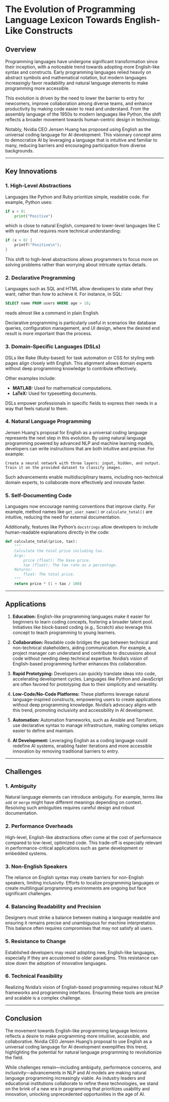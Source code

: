 # The Evolution of Programming Language Lexicon Towards English-Like Constructs

## Overview
Programming languages have undergone significant transformation since their inception, with a noticeable trend towards adopting more English-like syntax and constructs. Early programming languages relied heavily on abstract symbols and mathematical notation, but modern languages increasingly favor readability and natural language elements to make programming more accessible.

This evolution is driven by the need to lower the barrier to entry for newcomers, improve collaboration among diverse teams, and enhance productivity by making code easier to read and understand. From the assembly language of the 1950s to modern languages like Python, the shift reflects a broader movement towards human-centric design in technology.

Notably, Nvidia CEO Jensen Huang has proposed using English as the universal coding language for AI development. This visionary concept aims to democratize AI by leveraging a language that is intuitive and familiar to many, reducing barriers and encouraging participation from diverse backgrounds.

---

## Key Innovations

### 1. High-Level Abstractions
Languages like Python and Ruby prioritize simple, readable code. For example, Python uses:
```python
if x > 0:
    print("Positive")
```
which is close to natural English, compared to lower-level languages like C with syntax that requires more technical understanding:
```c
if (x > 0) {
    printf("Positive\n");
}
```

This shift to high-level abstractions allows programmers to focus more on solving problems rather than worrying about intricate syntax details.

### 2. Declarative Programming
Languages such as SQL and HTML allow developers to state *what* they want, rather than *how* to achieve it. For instance, in SQL:
```sql
SELECT name FROM users WHERE age > 18;
```
reads almost like a command in plain English.

Declarative programming is particularly useful in scenarios like database queries, configuration management, and UI design, where the desired end result is more important than the process.

### 3. Domain-Specific Languages (DSLs)
DSLs like Rake (Ruby-based) for task automation or CSS for styling web pages align closely with English. This alignment allows domain experts without deep programming knowledge to contribute effectively.

Other examples include:
- **MATLAB:** Used for mathematical computations.
- **LaTeX:** Used for typesetting documents.

DSLs empower professionals in specific fields to express their needs in a way that feels natural to them.

### 4. Natural Language Programming
Jensen Huang's proposal for English as a universal coding language represents the next step in this evolution. By using natural language programming powered by advanced NLP and machine learning models, developers can write instructions that are both intuitive and precise. For example:
```english
Create a neural network with three layers: input, hidden, and output.
Train it on the provided dataset to classify images.
```

Such advancements enable multidisciplinary teams, including non-technical domain experts, to collaborate more effectively and innovate faster.

### 5. Self-Documenting Code
Languages now encourage naming conventions that improve clarity. For example, method names like `get_user_name()` or `calculate_total()` are intuitive, reducing the need for external documentation.

Additionally, features like Python’s `docstrings` allow developers to include human-readable explanations directly in the code:
```python
def calculate_total(price, tax):
    """
    Calculate the total price including tax.
    Args:
        price (float): The base price.
        tax (float): The tax rate as a percentage.
    Returns:
        float: The total price.
    """
    return price * (1 + tax / 100)
```

---

## Applications

1. **Education:** English-like programming languages make it easier for beginners to learn coding concepts, fostering a broader talent pool. Initiatives like block-based coding (e.g., Scratch) also leverage this concept to teach programming to young learners.

2. **Collaboration:** Readable code bridges the gap between technical and non-technical stakeholders, aiding communication. For example, a project manager can understand and contribute to discussions about code without needing deep technical expertise. Nvidia’s vision of English-based programming further enhances this collaboration.

3. **Rapid Prototyping:** Developers can quickly translate ideas into code, accelerating development cycles. Languages like Python and JavaScript are often favored for prototyping due to their simplicity and versatility.

4. **Low-Code/No-Code Platforms:** These platforms leverage natural language-inspired constructs, empowering users to create applications without deep programming knowledge. Nvidia’s advocacy aligns with this trend, promoting inclusivity and accessibility in AI development.

5. **Automation:** Automation frameworks, such as Ansible and Terraform, use declarative syntax to manage infrastructure, making complex setups easier to define and maintain.

6. **AI Development:** Leveraging English as a coding language could redefine AI systems, enabling faster iterations and more accessible innovation by removing traditional barriers to entry.

---

## Challenges

### 1. Ambiguity
Natural language elements can introduce ambiguity. For example, terms like `add` or `merge` might have different meanings depending on context. Resolving such ambiguities requires careful design and robust documentation.

### 2. Performance Overheads
High-level, English-like abstractions often come at the cost of performance compared to low-level, optimized code. This trade-off is especially relevant in performance-critical applications such as game development or embedded systems.

### 3. Non-English Speakers
The reliance on English syntax may create barriers for non-English speakers, limiting inclusivity. Efforts to localize programming languages or create multilingual programming environments are ongoing but face significant challenges.

### 4. Balancing Readability and Precision
Designers must strike a balance between making a language readable and ensuring it remains precise and unambiguous for machine interpretation. This balance often requires compromises that may not satisfy all users.

### 5. Resistance to Change
Established developers may resist adopting new, English-like languages, especially if they are accustomed to older paradigms. This resistance can slow down the adoption of innovative languages.

### 6. Technical Feasibility
Realizing Nvidia’s vision of English-based programming requires robust NLP frameworks and programming interfaces. Ensuring these tools are precise and scalable is a complex challenge.

---

## Conclusion
The movement towards English-like programming language lexicons reflects a desire to make programming more intuitive, accessible, and collaborative. Nvidia CEO Jensen Huang’s proposal to use English as a universal coding language for AI development exemplifies this trend, highlighting the potential for natural language programming to revolutionize the field.

While challenges remain—including ambiguity, performance concerns, and inclusivity—advancements in NLP and AI models are making natural language programming increasingly viable. As industry leaders and educational institutions collaborate to refine these technologies, we stand on the brink of a new era in programming that prioritizes usability and innovation, unlocking unprecedented opportunities in the age of AI.

